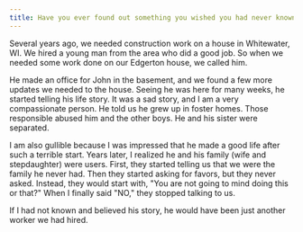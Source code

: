 ```yaml
---
title: Have you ever found out something you wished you had never known?
---
```


Several years ago, we needed construction work on a house in Whitewater, WI. We hired a young man from the area who did a good job. So when we needed some work done on our Edgerton house, we called him.

He made an office for John in the basement, and we found a few more updates we needed to the house. Seeing he was here for many weeks, he started telling his life story. It was a sad story, and I am a very compassionate person. He told us he grew up in foster homes. Those responsible abused him and the other boys. He and his sister were separated.

I am also gullible because I was impressed that he made a good life after such a terrible start. Years later, I realized he and his family (wife and stepdaughter) were users. First, they started telling us that we were the family he never had. Then they started asking for favors, but they never asked. Instead, they would start with, "You are not going to mind doing this or that?" When I finally said "NO," they stopped talking to us.

If I had not known and believed his story, he would have been just another worker we had hired.
